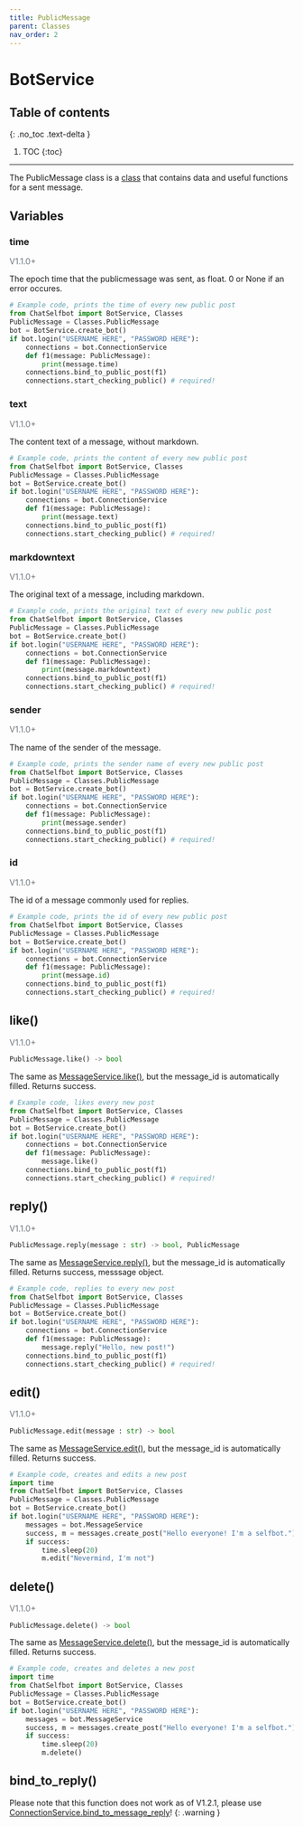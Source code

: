 ```yaml
---
title: PublicMessage
parent: Classes
nav_order: 2
---
```


# BotService

## Table of contents
{: .no_toc .text-delta }

1. TOC
{:toc}

---

The PublicMessage class is a [class](/docs/Classes/index.md) that contains data and useful functions for a sent message.

## Variables
### time
<p style="font-size: 0.9rem; color: #6c757d;">V1.1.0+</p>

The epoch time that the publicmessage was sent, as float. 0 or None if an error occures.
```py
# Example code, prints the time of every new public post
from ChatSelfbot import BotService, Classes
PublicMessage = Classes.PublicMessage
bot = BotService.create_bot()
if bot.login("USERNAME HERE", "PASSWORD HERE"):
    connections = bot.ConnectionService
    def f1(message: PublicMessage):
        print(message.time)
    connections.bind_to_public_post(f1)
    connections.start_checking_public() # required!
```

### text
<p style="font-size: 0.9rem; color: #6c757d;">V1.1.0+</p>

The content text of a message, without markdown.
```py
# Example code, prints the content of every new public post
from ChatSelfbot import BotService, Classes
PublicMessage = Classes.PublicMessage
bot = BotService.create_bot()
if bot.login("USERNAME HERE", "PASSWORD HERE"):
    connections = bot.ConnectionService
    def f1(message: PublicMessage):
        print(message.text)
    connections.bind_to_public_post(f1)
    connections.start_checking_public() # required!
```

### markdowntext
<p style="font-size: 0.9rem; color: #6c757d;">V1.1.0+</p>

The original text of a message, including markdown.
```py
# Example code, prints the original text of every new public post
from ChatSelfbot import BotService, Classes
PublicMessage = Classes.PublicMessage
bot = BotService.create_bot()
if bot.login("USERNAME HERE", "PASSWORD HERE"):
    connections = bot.ConnectionService
    def f1(message: PublicMessage):
        print(message.markdowntext)
    connections.bind_to_public_post(f1)
    connections.start_checking_public() # required!
```

### sender
<p style="font-size: 0.9rem; color: #6c757d;">V1.1.0+</p>

The name of the sender of the message.
```py
# Example code, prints the sender name of every new public post
from ChatSelfbot import BotService, Classes
PublicMessage = Classes.PublicMessage
bot = BotService.create_bot()
if bot.login("USERNAME HERE", "PASSWORD HERE"):
    connections = bot.ConnectionService
    def f1(message: PublicMessage):
        print(message.sender)
    connections.bind_to_public_post(f1)
    connections.start_checking_public() # required!
```

### id
<p style="font-size: 0.9rem; color: #6c757d;">V1.1.0+</p>

The id of a message commonly used for replies.
```py
# Example code, prints the id of every new public post
from ChatSelfbot import BotService, Classes
PublicMessage = Classes.PublicMessage
bot = BotService.create_bot()
if bot.login("USERNAME HERE", "PASSWORD HERE"):
    connections = bot.ConnectionService
    def f1(message: PublicMessage):
        print(message.id)
    connections.bind_to_public_post(f1)
    connections.start_checking_public() # required!
```

## like()
<p style="font-size: 0.9rem; color: #6c757d;">V1.1.0+</p>

```py
PublicMessage.like() -> bool
```
The same as [MessageService.like()](https://docs.bjarnos.dev/docs/Services/MessageService.html#messageservicelike), but the message_id is automatically filled. Returns success.
```py
# Example code, likes every new post
from ChatSelfbot import BotService, Classes
PublicMessage = Classes.PublicMessage
bot = BotService.create_bot()
if bot.login("USERNAME HERE", "PASSWORD HERE"):
    connections = bot.ConnectionService
    def f1(message: PublicMessage):
        message.like()
    connections.bind_to_public_post(f1)
    connections.start_checking_public() # required!
```

## reply()
<p style="font-size: 0.9rem; color: #6c757d;">V1.1.0+</p>

```py
PublicMessage.reply(message : str) -> bool, PublicMessage
```
The same as [MessageService.reply()](https://docs.bjarnos.dev/docs/Services/MessageService.html#messageservicereply), but the message_id is automatically filled. Returns success, messsage object.
```py
# Example code, replies to every new post
from ChatSelfbot import BotService, Classes
PublicMessage = Classes.PublicMessage
bot = BotService.create_bot()
if bot.login("USERNAME HERE", "PASSWORD HERE"):
    connections = bot.ConnectionService
    def f1(message: PublicMessage):
        message.reply("Hello, new post!")
    connections.bind_to_public_post(f1)
    connections.start_checking_public() # required!
```

## edit()
<p style="font-size: 0.9rem; color: #6c757d;">V1.1.0+</p>

```py
PublicMessage.edit(message : str) -> bool
```
The same as [MessageService.edit()](https://docs.bjarnos.dev/docs/Services/MessageService.html#messageserviceedit), but the message_id is automatically filled. Returns success.
```py
# Example code, creates and edits a new post
import time
from ChatSelfbot import BotService, Classes
PublicMessage = Classes.PublicMessage
bot = BotService.create_bot()
if bot.login("USERNAME HERE", "PASSWORD HERE"):
    messages = bot.MessageService
    success, m = messages.create_post("Hello everyone! I'm a selfbot.")
    if success:
        time.sleep(20)
        m.edit("Nevermind, I'm not")
```

## delete()
<p style="font-size: 0.9rem; color: #6c757d;">V1.1.0+</p>

```py
PublicMessage.delete() -> bool
```
The same as [MessageService.delete()](https://docs.bjarnos.dev/docs/Services/MessageService.html#messageserviceedit), but the message_id is automatically filled. Returns success.
```py
# Example code, creates and deletes a new post
import time
from ChatSelfbot import BotService, Classes
PublicMessage = Classes.PublicMessage
bot = BotService.create_bot()
if bot.login("USERNAME HERE", "PASSWORD HERE"):
    messages = bot.MessageService
    success, m = messages.create_post("Hello everyone! I'm a selfbot.")
    if success:
        time.sleep(20)
        m.delete()
```

## bind_to_reply()
Please note that this function does not work as of V1.2.1, please use [ConnectionService.bind_to_message_reply](https://docs.bjarnos.dev/docs/Services/ConnectionService.html#connectionservicebind_to_message_reply)!
{: .warning }
